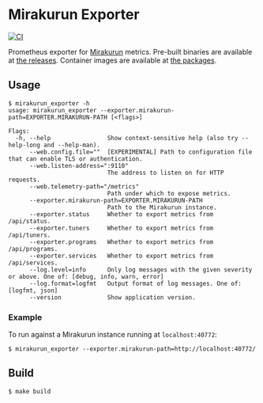 # Mirakurun Exporter

[![CI](https://github.com/coord-e/mirakurun_exporter/actions/workflows/ci.yml/badge.svg)](https://github.com/coord-e/mirakurun_exporter/actions/workflows/ci.yml)

Prometheus exporter for [Mirakurun](https://github.com/Chinachu/Mirakurun) metrics.
Pre-built binaries are available at [the releases](https://github.com/coord-e/mirakurun_exporter/releases).
Container images are available at [the packages](https://github.com/coord-e?tab=packages&repo_name=mirakurun_exporter).

## Usage

```shell
$ mirakurun_exporter -h
usage: mirakurun_exporter --exporter.mirakurun-path=EXPORTER.MIRAKURUN-PATH [<flags>]

Flags:
  -h, --help                Show context-sensitive help (also try --help-long and --help-man).
      --web.config.file=""  [EXPERIMENTAL] Path to configuration file that can enable TLS or authentication.
      --web.listen-address=":9110"
                            The address to listen on for HTTP requests.
      --web.telemetry-path="/metrics"
                            Path under which to expose metrics.
      --exporter.mirakurun-path=EXPORTER.MIRAKURUN-PATH
                            Path to the Mirakurun instance.
      --exporter.status     Whether to export metrics from /api/status.
      --exporter.tuners     Whether to export metrics from /api/tuners.
      --exporter.programs   Whether to export metrics from /api/programs.
      --exporter.services   Whether to export metrics from /api/services.
      --log.level=info      Only log messages with the given severity or above. One of: [debug, info, warn, error]
      --log.format=logfmt   Output format of log messages. One of: [logfmt, json]
      --version             Show application version.
```

### Example

To run against a Mirakurun instance running at `localhost:40772`:

```shell
$ mirakurun_exporter --exporter.mirakurun-path=http://localhost:40772/
```

## Build

```shell
$ make build
```
